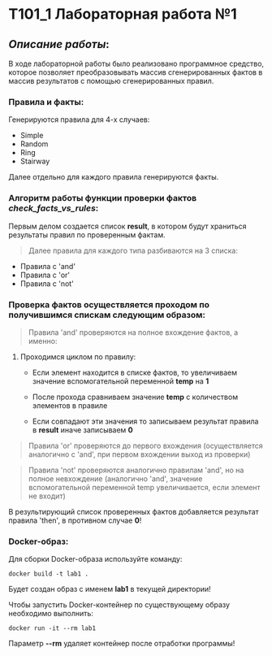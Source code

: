 # T101_1 Лабораторная работа №1

## ***Описание работы***:

В ходе лабораторной работы было реализовано программное средство, которое позволяет преобразовывать массив сгенерированных фактов в массив результатов с помощью сгенерированных правил.

### **Правила и факты:**

Генерируются правила для 4-х случаев:
- Simple
- Random
- Ring
- Stairway

Далее отдельно для каждого правила генерируются факты.

### **Алгоритм работы функции проверки фактов ***check_facts_vs_rules*****:

Первым делом создается список **result**, в котором будут храниться результаты правил по проверенным фактам.

 > Далее правила для каждого типа разбиваются на 3 списка:

- Правила с 'and'
- Правила с 'or'
- Правила с 'not'

### Проверка фактов осуществляется проходом по получившимся спискам следующим образом:

> Правила 'and' проверяются на полное вхождение фактов, а именно:

1. Проходимся циклом по правилу:

    - Если элемент находится в списке фактов, то увеличиваем значение вспомогательной переменной **temp** на **1**

    - После прохода сравниваем значение **temp** с количеством элементов в правиле

    - Если совпадают эти значения то записываем результат правила в **result** иначе записываем **0**

> Правила 'or' проверяются до первого вхождения (осуществляется аналогично с 'and', при первом вхождении выход из проверки)

> Правила 'not' проверяются аналогично правилам 'and', но на полное невхождение (аналогично 'and', значение вспомогательной переменной temp увеличивается, если элемент не входит)

В результирующий список проверенных фактов добавляется результат правила 'then',  в противном случае **0**!

### **Docker-образ:**

Для сборки Docker-образа используйте команду:

`docker build -t lab1 .`

Будет создан образ с именем **lab1** в текущей директории! 

Чтобы запустить Docker-контейнер по существующему образу необходимо выполнить:

`docker run -it --rm lab1`

Параметр **--rm** удаляет контейнер после отработки программы! 


